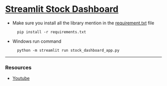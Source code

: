 # [Streamlit Stock Dashboard]()
- Make sure you install all the library mention in the [requirement.txt](./requirements.txt) file

        pip install -r requirements.txt

- Windows run command

        python -m streamlit run stock_dashboard_app.py




---------
### Resources
- [Youtube](https://www.youtube.com/watch?v=fdFfpEtv5BU)